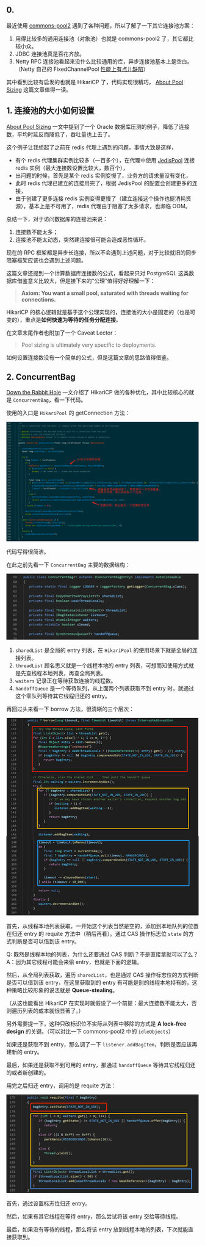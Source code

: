 ## 0.

最近使用 [commons-pool2](https://commons.apache.org/proper/commons-pool/) 遇到了各种问题，所以了解了一下其它连接池方案：

1. 用得比较多的通用连接池（对象池）也就是 commons-pool2 了，其它都比较小众。
2. JDBC 连接池真是百花齐放。
3. Netty RPC 连接池看起来没什么比较通用的库，异步连接池基本上是空白。（Netty 自己的 FixedChannelPool [性能上有点儿缺陷](https://www.jianshu.com/p/24fd1bb4edee)）

其中看到比较有启发的也就是 HikariCP 了，代码实现很精巧， [About Pool Sizing](https://github.com/brettwooldridge/HikariCP/wiki/About-Pool-Sizing) 这篇文章值得一读。

## 1. 连接池的大小如何设置

[About Pool Sizing](https://github.com/brettwooldridge/HikariCP/wiki/About-Pool-Sizing) 一文中提到了一个 Oracle 数据库压测的例子，降低了连接数，平均时延反而降低了，吞吐量也上去了。

这个例子让我想起了之前在 redis 代理上遇到的问题，事情大致是这样，
* 有个 redis 代理集群实例比较多（一百多个），在代理中使用 [JedisPool](https://github.com/redis/jedis) 连接 redis 实例（最大连接数设置比较大，数百个），
* 出问题的时候，首先是某个 redis 实例变慢了，业务方的请求量没有变化，
* 此时 redis 代理已建立的连接用完了，根据 JedisPool 的配置会创建更多的连接，
* 由于创建了更多连接 redis 实例变得更慢了（建立连接这个操作也挺消耗资源），基本上是不可用了，redis 代理由于阻塞了太多请求，也濒临 OOM。

总结一下，对于访问数据库的连接池来说：
1. 连接数不能太多；
2. 连接池不能太动态，突然建连接很可能会造成恶性循环。

现在的 RPC 框架都是异步长连接，所以不会遇到上述问题，对于比较就旧的同步阻塞框架应该也会遇到上述问题。

这篇文章还提到一个计算数据库连接数的公式，看起来只对 PostgreSQL 这类数据库借鉴意义比较大，但是接下来的“公理”值得好好理解一下：

>  **Axiom: You want a small pool, saturated with threads waiting for connections.**

HikariCP 的核心逻辑就是基于这个公理实现的，连接池的大小是固定的（也是可变的），重点是**如何快速为等待的任务分配连接**。

在文章末尾作者也附加了一个 Caveat Lector：

> Pool sizing is ultimately very specific to deployments.

如何设置连接数没有一个简单的公式，但是这篇文章的思路值得借鉴。

## 2. ConcurrentBag

[Down the Rabbit Hole](https://github.com/brettwooldridge/HikariCP/wiki/Down-the-Rabbit-Hole) 一文介绍了 HikariCP 做的各种优化，其中比较核心的就是 `ConcurrentBag`，看一下代码。

使用的入口是 `HikariPool` 的 getConnection 方法：

![](./assets/648322-8d9709ef7e38aef9.png)

代码写得很简洁。

在此之前先看一下 `ConcurrentBag` 主要的数据结构：

![](./assets/648322-96b80aa26056ebd7.png)


1. `sharedList` 是全局的 entry 列表，在 `HikariPool` 的使用场景下就是全局的连接列表。
2. `threadList` 顾名思义就是一个线程本地的 entry 列表，可想而知使用方式就是先查线程本地列表，再查全局列表。
3. `waiters` 记录正在等待获取连接的线程数。
4. `handoffQueue` 是一个等待队列，从上面两个列表获取不到 entry 时，就通过这个零队列等待其它线程归还的 entry。

再回过头来看一下 borrow 方法，很清晰的三个层次：

![](./assets/648322-664a476cba55e6e1.png)

首先，从线程本地列表获取，一开始这个列表当然是空的，添加到本地队列的位置在归还 entry 的 requite 方法中（稍后再看）。通过 CAS 操作标志位 `state` 的方式判断是否可以借到该 entry。

Q: 既然是线程本地的列表，为什么还要通过 CAS 判断？不是直接拿就可以了么？
A：因为其它线程可能会来偷 entry，也就是下面的逻辑。

然后，从全局列表获取，遍历 `sharedList`，也是通过 CAS 操作标志位的方式判断是否可以借到该 entry，在这里获取到的 entry 有可能是别的线程本地持有的，这种策略比较形象的说法就是 **Queue-stealing**。

（从这也能看出 HikariCP 在实现时就假设了一个前提：最大连接数不能太大，否则遍历列表的成本就很显著了。）

另外需要提一下，这种只改标识位不实际从列表中移除的方式是 **A lock-free design** 的关键。（可以对比一下 commons-pool2 中的 `idleObjects`）

如果还是获取不到 entry，那么调了一下 `listener.addBagItem`，判断是否应该再建新的 entry。

最后，如果还是获取不到可用的 entry，那通过 `handoffQueue` 等待其它线程归还的或者新创建的。

用完之后归还 entry，调用的是 requite 方法：

![](./assets/648322-c75c4685f599dfd0.png)

首先，通过设置标志位归还 entry。

然后，如果有其它线程在等待 entry，那么尝试将该 entry 交给等待线程。

最后，如果没有等待的线程，那么将该 entry 放到线程本地的列表，下次就能直接获取到。
